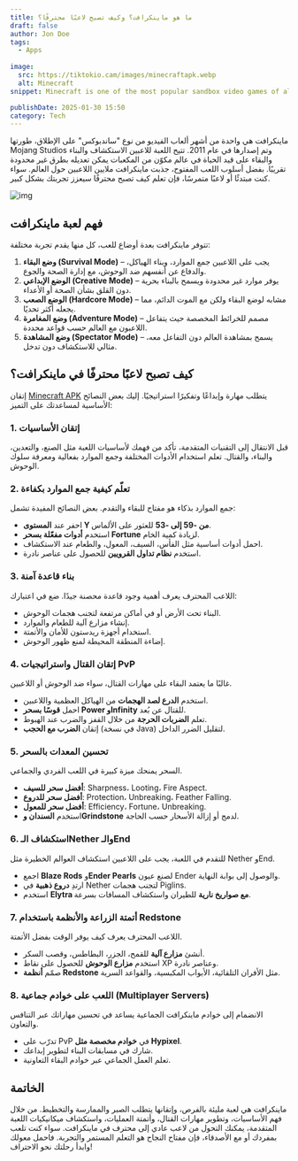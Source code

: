 ```yaml
---
title: ما هو ماينكرافت؟ وكيف تصبح لاعبًا محترفًا؟
draft: false
author: Jon Doe 
tags:
  - Apps
 
image:
  src: https://tiktokio.cam/images/minecraftapk.webp
  alt: Minecraft
snippet: Minecraft is one of the most popular sandbox video games of all time, developed by Mojang Studios and released in 2011.

publishDate: 2025-01-30 15:50
category: Tech
---
```


ماينكرافت هي واحدة من أشهر ألعاب الفيديو من نوع "ساندبوكس" على الإطلاق، طورتها Mojang Studios وتم إصدارها في عام 2011. تتيح اللعبة للاعبين الاستكشاف والبناء والبقاء على قيد الحياة في عالم مكوّن من المكعبات يمكن تعديله بطرق غير محدودة تقريبًا. بفضل أسلوب اللعب المفتوح، جذبت ماينكرافت ملايين اللاعبين حول العالم. سواء كنت مبتدئًا أو لاعبًا متمرسًا، فإن تعلم كيف تصبح محترفًا سيعزز تجربتك بشكل كبير.

![img](https://tiktokio.cam/images/minecraftapk.webp)

## فهم لعبة ماينكرافت ##
تتوفر ماينكرافت بعدة أوضاع للعب، كل منها يقدم تجربة مختلفة:

1. **وضع البقاء (Survival Mode)** – يجب على اللاعبين جمع الموارد، وبناء الهياكل، والدفاع عن أنفسهم ضد الوحوش، مع إدارة الصحة والجوع.  
2. **الوضع الإبداعي (Creative Mode)** – يوفر موارد غير محدودة ويسمح بالبناء بحرية دون القلق بشأن الصحة أو الأعداء.  
3. **الوضع الصعب (Hardcore Mode)** – مشابه لوضع البقاء ولكن مع الموت الدائم، مما يجعله أكثر تحديًا.  
4. **وضع المغامرة (Adventure Mode)** – مصمم للخرائط المخصصة حيث يتفاعل اللاعبون مع العالم حسب قواعد محددة.  
5. **وضع المشاهدة (Spectator Mode)** – يسمح بمشاهدة العالم دون التفاعل معه، مثالي للاستكشاف دون تدخل.

## كيف تصبح لاعبًا محترفًا في ماينكرافت؟ ##
إتقان [Minecraft APK](https://apkminecrft.com) يتطلب مهارة وإبداعًا وتفكيرًا استراتيجيًا. إليك بعض النصائح الأساسية لمساعدتك على التميز:

### 1. إتقان الأساسيات ###
قبل الانتقال إلى التقنيات المتقدمة، تأكد من فهمك لأساسيات اللعبة مثل الصنع، والتعدين، والبناء، والقتال. تعلم استخدام الأدوات المختلفة وجمع الموارد بفعالية ومعرفة سلوك الوحوش.

### 2. تعلّم كيفية جمع الموارد بكفاءة ###
جمع الموارد بذكاء هو مفتاح للبقاء والتقدم. بعض النصائح المفيدة تشمل:

* احفر عند **المستوى Y من \-59 إلى \-53** للعثور على الألماس.  
* استخدم **أدوات مفعّلة بسحر Fortune** لزيادة كمية الخام.  
* احمل أدوات أساسية مثل الفأس، السيف، المعول، والطعام عند الاستكشاف.  
* استخدم **نظام تداول القرويين** للحصول على عناصر نادرة.

### 3. بناء قاعدة آمنة ###
اللاعب المحترف يعرف أهمية وجود قاعدة محصنة جيدًا. ضع في اعتبارك:

* البناء تحت الأرض أو في أماكن مرتفعة لتجنب هجمات الوحوش.  
* إنشاء مزارع آلية للطعام والموارد.  
* استخدام أجهزة ريدستون للأمان والأتمتة.  
* إضاءة المنطقة المحيطة لمنع ظهور الوحوش.

### 4. إتقان القتال واستراتيجيات PvP ###
غالبًا ما يعتمد البقاء على مهارات القتال، سواء ضد الوحوش أو اللاعبين.

* استخدم **الدرع لصد الهجمات** من الهياكل العظمية واللاعبين.  
* احمل **قوسًا بسحر Power وInfinity** للقتال عن بُعد.  
* تعلم **الضربات الحرجة** من خلال القفز والضرب عند الهبوط.  
* إتقان **الضرب مع الحجب** (في نسخة Java) لتقليل الضرر الداخل.

### 5. تحسين المعدات بالسحر ###
السحر يمنحك ميزة كبيرة في اللعب الفردي والجماعي.

* **أفضل سحر للسيف**: Sharpness، Looting، Fire Aspect.  
* **أفضل سحر للدروع**: Protection، Unbreaking، Feather Falling.  
* **أفضل سحر للمعول**: Efficiency، Fortune، Unbreaking.  
* استخدم **السندان وGrindstone** لدمج أو إزالة الأسحار حسب الحاجة.

### 6. استكشاف الـNether والـEnd ###
للتقدم في اللعبة، يجب على اللاعبين استكشاف العوالم الخطيرة مثل Nether وEnd.

* اجمع **Blaze Rods** و**Ender Pearls** لصنع عيون Ender والوصول إلى بوابة النهاية.  
* ارتدِ **دروع ذهبية** في Nether لتجنب هجمات Piglins.  
* استخدم **Elytra مع صواريخ نارية** للطيران واستكشاف المسافات بسرعة.

### 7. أتمتة الزراعة والأنظمة باستخدام Redstone ###
اللاعب المحترف يعرف كيف يوفر الوقت بفضل الأتمتة.

* أنشئ **مزارع آلية** للقمح، الجزر، البطاطس، وقصب السكر.  
* استخدم **مزارع الوحوش** للحصول على نقاط XP وعناصر نادرة.  
* صمّم **أنظمة Redstone** مثل الأفران التلقائية، الأبواب المكبسية، والقواعد السرية.

### 8. اللعب على خوادم جماعية (Multiplayer Servers) ###
الانضمام إلى خوادم ماينكرافت الجماعية يساعد في تحسين مهاراتك عبر التنافس والتعاون.

* تدرّب على PvP في **خوادم مخصصة مثل Hypixel**.  
* شارك في مسابقات البناء لتطوير إبداعك.  
* تعلم العمل الجماعي عبر خوادم البقاء التعاونية.

## الخاتمة ##
ماينكرافت هي لعبة مليئة بالفرص، وإتقانها يتطلب الصبر والممارسة والتخطيط. من خلال فهم الأساسيات، وتطوير مهارات القتال، وأتمتة العمليات، واستكشاف ميكانيكيات اللعبة المتقدمة، يمكنك التحول من لاعب عادي إلى محترف في ماينكرافت. سواء كنت تلعب بمفردك أو مع الأصدقاء، فإن مفتاح النجاح هو التعلم المستمر والتجربة. فاحمل معولك وابدأ رحلتك نحو الاحتراف!
